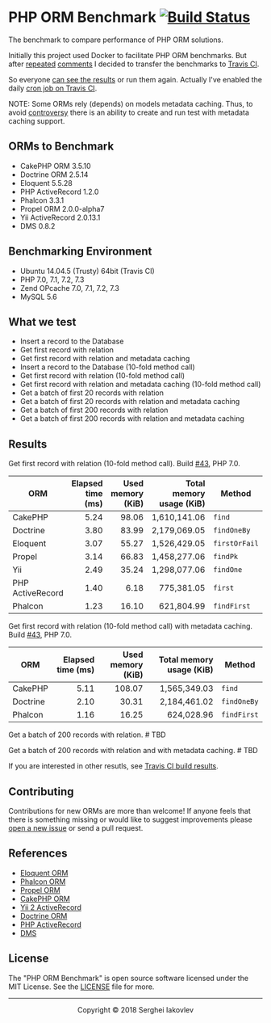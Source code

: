 # PHP ORM Benchmark [![Build Status](https://travis-ci.org/sergeyklay/php-orm-benchmark.svg?branch=master)](https://travis-ci.org/sergeyklay/php-orm-benchmark)

The benchmark to compare performance of PHP ORM solutions.

Initially this project used Docker to facilitate PHP ORM benchmarks. But after [repeated](https://github.com/sergeyklay/php-orm-benchmark/pull/12) [comments](https://github.com/sergeyklay/php-orm-benchmark/issues/7) I decided to transfer the benchmarks to [Travis CI](https://travis-ci.org/sergeyklay/php-orm-benchmark).

So everyone [can see the results](https://travis-ci.org/sergeyklay/php-orm-benchmark) or run them again. Actually I've enabled the daily [cron job on Travis CI](https://docs.travis-ci.com/user/cron-jobs/).

NOTE: Some ORMs rely (depends) on models metadata caching. Thus, to avoid [controversy](https://github.com/sergeyklay/php-orm-benchmark/issues/4) there is an ability to create and run test with metadata caching support.

## ORMs to Benchmark

* CakePHP ORM 3.5.10
* Doctrine ORM 2.5.14
* Eloquent 5.5.28
* PHP ActiveRecord 1.2.0
* Phalcon 3.3.1
* Propel ORM 2.0.0-alpha7
* Yii ActiveRecord 2.0.13.1
* DMS 0.8.2

## Benchmarking Environment

* Ubuntu 14.04.5 (Trusty) 64bit (Travis CI)
* PHP 7.0, 7.1, 7.2, 7.3
* Zend OPcache 7.0, 7.1, 7.2, 7.3
* MySQL 5.6

## What we test

* Insert a record to the Database
* Get first record with relation
* Get first record with relation and metadata caching
* Insert a record to the Database (10-fold method call)
* Get first record with relation (10-fold method call)
* Get first record with relation and metadata caching (10-fold method call)
* Get a batch of first 20 records with relation
* Get a batch of first 20 records with relation and metadata caching
* Get a batch of first 200 records with relation
* Get a batch of first 200 records with relation and metadata caching

## Results

Get first record with relation (10-fold method call). Build [#43](https://travis-ci.org/sergeyklay/php-orm-benchmark/builds/327563062), PHP 7.0.

| ORM               |   Elapsed time (ms) | Used memory (KiB) | Total memory usage (KiB) | Method       |
|-------------------|--------------------:|------------------:|-------------------------:|--------------|
| CakePHP           |                5.24 |             98.06 |             1,610,141.06 | `find`       |
| Doctrine          |                3.80 |             83.99 |             2,179,069.05 | `findOneBy`  |
| Eloquent          |                3.07 |             55.27 |             1,526,429.05 | `firstOrFail`|
| Propel            |                3.14 |             66.83 |             1,458,277.06 | `findPk`     |
| Yii               |                2.49 |             35.24 |             1,298,077.06 | `findOne`    |
| PHP ActiveRecord  |                1.40 |              6.18 |               775,381.05 | `first`      |
| Phalcon           |                1.23 |             16.10 |               621,804.99 | `findFirst`  |

Get first record with relation (10-fold method call) with metadata caching. Build [#43](https://travis-ci.org/sergeyklay/php-orm-benchmark/builds/327563062), PHP 7.0.

| ORM               |   Elapsed time (ms) | Used memory (KiB) | Total memory usage (KiB) | Method       |
|-------------------|--------------------:|------------------:|-------------------------:|--------------|
| CakePHP           |                5.11 |            108.07 |             1,565,349.03 | `find`       |
| Doctrine          |                2.10 |             30.31 |             2,184,461.02 | `findOneBy`  |
| Phalcon           |                1.16 |             16.25 |               624,028.96 | `findFirst`  |

Get a batch of 200 records with relation. # TBD

Get a batch of 200 records with relation and with metadata caching. # TBD

If you are interested in other resutls, see [Travis CI build results](https://travis-ci.org/sergeyklay/php-orm-benchmark).

## Contributing

Contributions for new ORMs are more than welcome! If anyone feels that there is something missing or would like to suggest improvements please [open a new issue](https://github.com/sergeyklay/php-orm-benchmark/issues) or send a pull request.

## References

* [Eloquent ORM](https://laravel.com/docs/5.5/eloquent)
* [Phalcon ORM](https://docs.phalconphp.com/en/3.2/db-models)
* [Propel ORM](http://propelorm.org/documentation/)
* [CakePHP ORM](https://book.cakephp.org/3.0/en/orm.html)
* [Yii 2 ActiveRecord](http://www.yiiframework.com/doc-2.0/guide-db-active-record.html)
* [Doctrine ORM](http://www.doctrine-project.org/projects/orm.html)
* [PHP ActiveRecord](http://www.phpactiverecord.org/projects/main/wiki)
* [DMS](http://dms-docs.readthedocs.io/en/latest/)

## License

The "PHP ORM Benchmark" is open source software licensed under the MIT License. See the [LICENSE](https://github.com/sergeyklay/php-orm-benchmark/blob/master/LICENSE) file for more.

---

<p align="center">Copyright &copy; 2018 Serghei Iakovlev</p>
